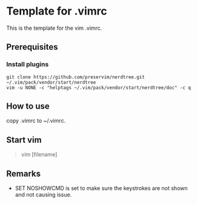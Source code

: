 # Template for .vimrc
This is the template for the vim .vimrc.
## Prerequisites
### Install plugins
```
git clone https://github.com/preservim/nerdtree.git ~/.vim/pack/vendor/start/nerdtree
vim -u NONE -c "helptags ~/.vim/pack/vendor/start/nerdtree/doc" -c q
```

## How to use
copy .vimrc to ~/.vimrc.

## Start vim
> vim [filename]

## Remarks
* SET NOSHOWCMD is set to make sure the keystrokes are not shown and not
  causing issue.

